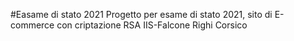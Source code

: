 #Easame di stato 2021
Progetto per esame di stato 2021, sito di E-commerce con criptazione RSA
IIS-Falcone Righi Corsico
